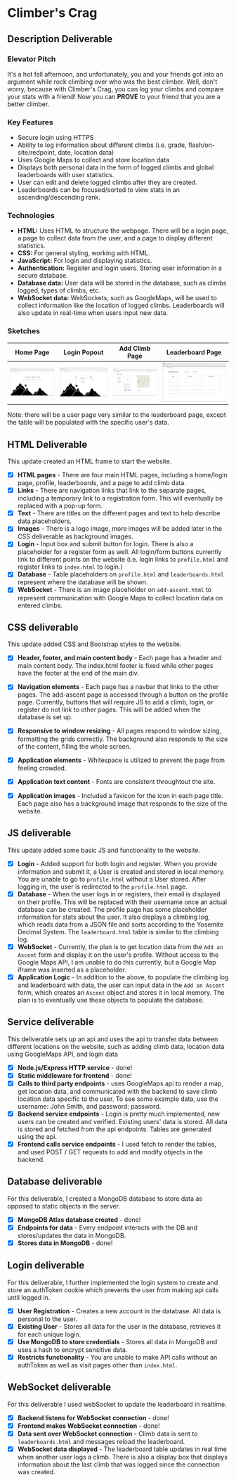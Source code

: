 # Climber's Crag

## Description Deliverable

### Elevator Pitch

It's a hot fall afternoon, and unfortunately, you and your friends got into an argument while rock climbing over who was the best climber. Well, don't worry, because with Climber's Crag, you can log your climbs and compare your stats with a friend! Now you can **PROVE** to your friend that you are a better climber.

### Key Features

- Secure login using HTTPS
- Ability to log information about different climbs (i.e. grade, flash/on-site/redpoint, date, location data)
- Uses Google Maps to collect and store location data
- Displays both personal data in the form of logged climbs and global leaderboards with user statistics.
- User can edit and delete logged climbs after they are created.
- Leaderboards can be focused/sorted to view stats in an ascending/descending rank.

### Technologies

- **HTML:** Uses HTML to structure the webpage. There will be a login page, a page to collect data from the user, and a page to display different statistics.
- **CSS:** For general styling, working with HTML.
- **JavaScript:** For login and displaying statistics.
- **Authentication:** Register and login users. Storing user information in a secure database.
- **Database data:** User data will be stored in the database, such as climbs logged, types of climbs, etc.
- **WebSocket data:** WebSockets, such as GoogleMaps, will be used to collect information like the location of logged climbs. Leaderboards will also update in real-time when users input new data.

### Sketches
| Home Page             | Login Popout         | Add Climb Page         | Leaderboard Page      |
|-----------------------|----------------------|------------------------|------------------------|
| ![Home Page](images/home-page.png) | ![Login Popout](images/login.png) | ![Add Climb Page](images/add-climb.png) | ![Leaderboard Page](images/leaderboards.png) |

Note: there will be a user page very similar to the leaderboard page, except the table will be populated with the specific user's data.

## HTML Deliverable

This update created an HTML frame to start the website.

- [x] **HTML pages** - There are four main HTML pages, including a home/login page, profile, leaderboards, and a page to add climb data.
- [x] **Links** - There are navigation links that link to the separate pages, including a temporary link to a registration form. This will eventually be replaced with a pop-up form.
- [x] **Text** - There are titles on the different pages and text to help describe data placeholders.
- [x] **Images** - There is a logo image, more images will be added later in the CSS deliverable as background images. 
- [x] **Login** - Input box and submit button for login. There is also a placeholder for a register form as well. All login/form buttons currently link to different points on the website (i.e. login links to `profile.html` and register links to `index.html` to login.)
- [x] **Database** - Table placeholders on `profile.html` and `leaderboards.html` represent where the database will be shown.
- [x] **WebSocket** - There is an image placeholder on `add-ascent.html` to represent communication with Google Maps to collect location data on entered climbs.

## CSS deliverable

This update added CSS and Bootstrap styles to the website.

- [x] **Header, footer, and main content body** - Each page has a header and main content body. The index.html footer is fixed while other pages have the footer at the end of the main div.
- [x] **Navigation elements** - Each page has a navbar that links to the other pages. The add-ascent page is accessed through a button on the profile page. Currently, buttons that will require JS to add a climb, login, or register do not link to other pages. This will be added when the database is set up.
- [x] **Responsive to window resizing** - All pages respond to window sizing, formatting the grids correctly. The background also responds to the size of the content, filling the whole screen.
- [x] **Application elements** - Whitespace is utilized to prevent the page from feeling crowded.
- [x] **Application text content** - Fonts are consistent throughtout the site.
- [x] **Application images** - Included a favicon for the icon in each page title. Each page also has a background image that responds to the size of the website.


## JS deliverable

This update added some basic JS and functionality to the website.

- [x] **Login** - Added support for both login and register. When you provide information and submit it, a User is created and stored in local memory. You are unable to go to `profile.html` without a User stored. After logging in, the user is redirected to the `profile.html` page.
- [x] **Database** - When the user logs in or registers, their email is displayed on their profile. This will be replaced with their username once an actual database can be created. The profile page has some placeholder information for stats about the user. It also displays a climbing log, which reads data from a JSON file and sorts according to the Yosemite Decimal System. The `leaderboard.html` table is similar to the climbing log.
- [x] **WebSocket** - Currently, the plan is to get location data from the `Add an Ascent` form and display it on the user's profile. Without access to the Google Maps API, I am unable to do this currently, but a Google Map iframe was inserted as a placeholder.
- [x] **Application Logic** - In addition to the above, to populate the climbing log and leaderboard with data, the user can input data in the `Add an Ascent` form, which creates an `Ascent` object and stores it in local memory. The plan is to eventually use these objects to populate the database.

## Service deliverable

This deliverable sets up an api and uses the api to transfer data between different locations on the website, such as adding climb data, location data using GoogleMaps API, and login data

- [x] **Node.js/Express HTTP service** - done!
- [x] **Static middleware for frontend** - done!
- [x] **Calls to third party endpoints** - uses GoogleMaps api to render a map, get location data, and communicated with the backend to save climb location data specific to the user. To see some example data, use the username: John Smith, and password: password.
- [x] **Backend service endpoints** - Login is pretty much implemented, new users can be created and verified. Existing users' data is stored. All data is stored and fetched from the api endpoints. Tables are generated using the api.
- [x] **Frontend calls service endpoints** - I used fetch to render the tables, and used POST / GET requests to add and modify objects in the backend.

## Database deliverable

For this deliverable, I created a MongoDB database to store data as opposed to static objects in the server.

- [x] **MongoDB Atlas database created** - done!
- [x] **Endpoints for data** - Every endpoint interacts with the DB and stores/updates the data in MongoDB.
- [x] **Stores data in MongoDB** - done!

## Login deliverable

For this deliverable, I further implemented the login system to create and store an authToken cookie which prevents
the user from making api calls until logged in.

- [x] **User Registration** - Creates a new account in the database. All data is personal to the user.
- [x] **Existing User** - Stores all data for the user in the database, retrieves it for each unique login.
- [x] **Use MongoDB to store credentials** - Stores all data in MongoDB and uses a hash to encrypt sensitive data.
- [x] **Restricts functionality** - You are unable to make API calls without an authToken as well as visit pages other than `index.html`.

## WebSocket deliverable

For this deliverable I used webSocket to update the leaderboard in realtime.

- [x] **Backend listens for WebSocket connection** - done!
- [x] **Frontend makes WebSocket connection** - done!
- [x] **Data sent over WebSocket connection** - Climb data is sent to `leaderboards.html` and messages reload the leaderboard.
- [x] **WebSocket data displayed** - The leaderboard table updates in real time when another user logs a climb. There is also a display box that displays information about the last climb that was logged since the connection was created.